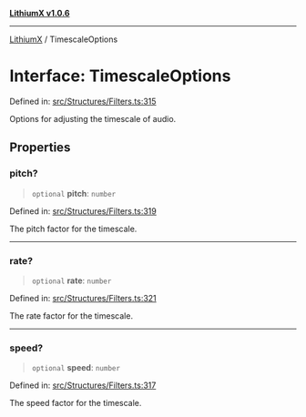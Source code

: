 [**LithiumX v1.0.6**](../README.md)

***

[LithiumX](../globals.md) / TimescaleOptions

# Interface: TimescaleOptions

Defined in: [src/Structures/Filters.ts:315](https://github.com/anantix-network/LithiumX/blob/50b399548f48d78c1c57a0dfe99d487d3da44bc6/src/Structures/Filters.ts#L315)

Options for adjusting the timescale of audio.

## Properties

### pitch?

> `optional` **pitch**: `number`

Defined in: [src/Structures/Filters.ts:319](https://github.com/anantix-network/LithiumX/blob/50b399548f48d78c1c57a0dfe99d487d3da44bc6/src/Structures/Filters.ts#L319)

The pitch factor for the timescale.

***

### rate?

> `optional` **rate**: `number`

Defined in: [src/Structures/Filters.ts:321](https://github.com/anantix-network/LithiumX/blob/50b399548f48d78c1c57a0dfe99d487d3da44bc6/src/Structures/Filters.ts#L321)

The rate factor for the timescale.

***

### speed?

> `optional` **speed**: `number`

Defined in: [src/Structures/Filters.ts:317](https://github.com/anantix-network/LithiumX/blob/50b399548f48d78c1c57a0dfe99d487d3da44bc6/src/Structures/Filters.ts#L317)

The speed factor for the timescale.

